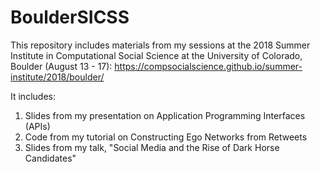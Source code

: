 # BoulderSICSS
This repository includes materials from my sessions at the 2018 Summer Institute in Computational Social Science at the University of Colorado, Boulder (August 13 - 17): https://compsocialscience.github.io/summer-institute/2018/boulder/

It includes:
1) Slides from my presentation on Application Programming Interfaces (APIs)
2) Code from my tutorial on Constructing Ego Networks from Retweets
3) Slides from my talk, "Social Media and the Rise of Dark Horse Candidates"
